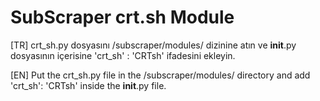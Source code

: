 # SubScraper crt.sh Module
[TR] crt_sh.py dosyasını /subscraper/modules/ dizinine atın ve __init__.py dosyasının içerisine 'crt_sh'       : 'CRTsh' ifadesini ekleyin.

[EN] Put the crt_sh.py file in the /subscraper/modules/ directory and add 'crt_sh': 'CRTsh' inside the __init__.py file.

